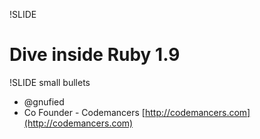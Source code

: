 !SLIDE 
# Dive inside Ruby 1.9 #

!SLIDE small bullets

* @gnufied
* Co Founder - Codemancers [http://codemancers.com](http://codemancers.com)







